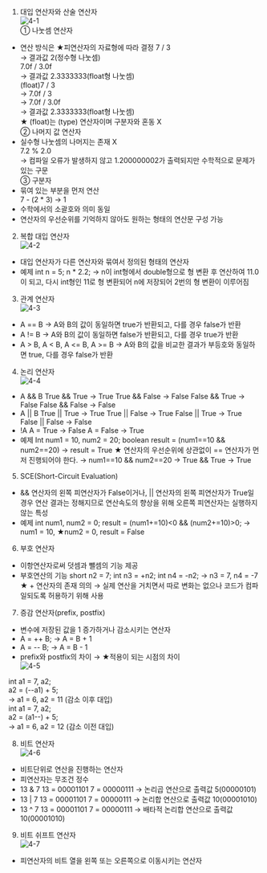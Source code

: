 1. 대입 연산자와 산술 연산자  
![4-1](https://user-images.githubusercontent.com/48504392/67632012-0fec8680-f8e1-11e9-83e1-d26461fd79ef.png)  
① 나눗셈 연산자  
- 연산 방식은 ★피연산자의 자료형에 따라 결정
7 / 3  
→ 결과값 2(정수형 나눗셈)  
7.0f / 3.0f  
→ 결과값 2.3333333(float형 나눗셈)  
(float)7 / 3  
→ 7.0f / 3  
→ 7.0f / 3.0f  
→ 결과값 2.3333333(float형 나눗셈)  
★ (float)는 (type) 연산자이며 구분자와 혼동 X  
② 나머지 값 연산자  
- 실수형 나눗셈의 나머지는 존재 X  
7.2 % 2.0  
→ 컴파일 오류가 발생하지 않고 1.200000002가 출력되지만 수학적으로 문제가 있는 구문  
③ 구분자  
- 묶여 있는 부분을 먼저 연산  
7 - (2 * 3) → 1  
- 수학에서의 소괄호와 의미 동일  
- 연산자의 우선순위를 기억하지 않아도 원하는 형태의 연산문 구성 가능  

2. 복합 대입 연산자  
![4-2](https://user-images.githubusercontent.com/48504392/67632026-33afcc80-f8e1-11e9-9887-ede6a5609de2.png)
- 대입 연산자가 다른 연산자와 묶여서 정의된 형태의 연산자
- 예제
int n = 5;
n * 2.2;
→ n이 int형에서 double형으로 형 변환 후 연산하여 11.0이 되고, 다시 int형인 11로 형 변환되어 n에 저장되어 2번의 형 변환이 이루어짐

3. 관계 연산자  
![4-3](https://user-images.githubusercontent.com/48504392/67632029-40ccbb80-f8e1-11e9-96e6-5722da6380c8.png)
- A == B → A와 B의 값이 동일하면 true가 반환되고, 다를 경우 false가 반환
- A  != B → A와 B의 값이 동일하면 false가 반환되고, 다를 경우 true가 반환
- A > B, A < B, A <= B, A >= B
→ A와 B의 값을 비교한 결과가 부등호와 동일하면 true, 다를 경우 false가 반환

4. 논리 연산자  
![4-4](https://user-images.githubusercontent.com/48504392/67632038-593cd600-f8e1-11e9-854a-c149613fdf4d.png)
- A && B
True && True → True
True && False → False
False && True → False
False && False → False
- A || B
True || True → True
True || False → True
False || True → True
False || False → False
- !A
A = True → False
A = False → True
- 예제
Int num1 = 10, num2 = 20;
boolean result = (num1==10 && num2==20)
→ result = True
★ 연산자의 우선순위에 상관없이 == 연산자가 먼저 진행되어야 한다.
→ num1==10 && num2==20
→ True && True
→ True

5. SCE(Short-Circuit Evaluation)
- && 연산자의 왼쪽 피연산자가 False이거나, || 연산자의 왼쪽 피연산자가 True일 경우 연산 결과는 정해지므로 연산속도의 향상을 위해 오른쪽 피연산자는 실행하지 않는 특성
- 예제
int num1, num2 = 0;
result = (num1+=10)<0 && (num2+=10)>0;
→ num1 = 10, ★num2 = 0, result = False

6. 부호 연산자
- 이항연산자로써 덧셈과 뺄셈의 기능 제공
- 부호연산의 기능
short n2 = 7;
int n3 = +n2;
int n4 = -n2;
→ n3 = 7, n4 = -7
★ + 연산자의 존재 의의
→ 실제 연산을 거치면서 따로 변화는 없으나 코드가 컴파일되도록 허용하기 위해 사용

7. 증감 연산자(prefix, postfix)
- 변수에 저장된 값을 1 증가하거나 감소시키는 연산자
- A = ++ B;
→ A = B + 1
- A = -- B;
→ A = B - 1
- prefix와 postfix의 차이
→ ★적용이 되는 시점의 차이  
![4-5](https://user-images.githubusercontent.com/48504392/67632041-60fc7a80-f8e1-11e9-9726-c8e749793b91.png)

int a1 = 7, a2;  
a2 = (--a1) + 5;  
→ a1 = 6, a2 = 11 (감소 이후 대입)  
int a1 = 7, a2;  
a2 = (a1--) + 5;  
→ a1 = 6, a2 = 12 (감소 이전 대입)  

8. 비트 연산자  
![4-6](https://user-images.githubusercontent.com/48504392/67632049-770a3b00-f8e1-11e9-984b-70b1de9cc10e.png)
- 비트단위로 연산을 진행하는 연산자
- 피연산자는 무조건 정수
- 13 & 7
13 = 00001101 
7  = 00000111
→ 논리곱 연산으로 출력값 5(00000101)  
- 13 | 7
13 = 00001101 
7  = 00000111
→ 논리합 연산으로 출력값 10(00001010)  
- 13 ^ 7
13 = 00001101 
7  = 00000111
→ 배타적 논리합 연산으로 출력값 10(00001010)  

9. 비트 쉬프트 연산자  
![4-7](https://user-images.githubusercontent.com/48504392/67632050-7f627600-f8e1-11e9-9f10-722c82e5fd44.png)
- 피연산자의 비트 열을 왼쪽 또는 오른쪽으로 이동시키는 연산자
